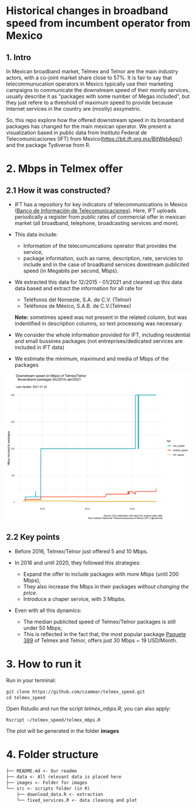 # Historical changes in broadband speed from incumbent operator from Mexico

## 1. Intro

In Mexican broadband market, Telmex and Telnor are the main industry actors, with a co-joint market share close to 57%. It is fair to say that telecommunucation operators in Mexico typically use their marketing campaigns to communicate the downstream speed of their montly services, usually describe it as "packages with some number of Megas included", but they just refere to a threshold of maximum speed to provide because Internet services in the country are (mostly) assymetric.

So, this repo explore how the offered downstream speed in its broanband packages has changed for the main mexican operator. We present a visualization based in public data from Instituto Federal de Telecomunicaciones (IFT) from Mexico(https://bit.ift.org.mx/BitWebApp/) and the package Tydiverse from R.



# 2. Mbps in Telmex offer



## 2.1 How it was constructed?

* IFT has a repository for key indicators of telecommunications in Mexico ([Banco de Informaciòn de Telecomunicaciones](https://bit.ift.org.mx/BitWebApp/)). Here, IFT uploads periodically a register from public rates of commercial offer in mexican market (all broadband, telephone, broadcasting services and more). 

* This data include:

  * Information of the telecomunications operator that provides the service,
  * package information, such as name, description, rate, servicies to include and in the case of broadband services dowstream publicited speed (in Megabits per second, Mbps).

* We extracted this data for 12/2015 - 01/2021 and cleaned up this data data based and extract the information for all rate for

  * Teléfonos del Noroeste, S.A. de C.V. (Telnor)
  * Teléfonos de México, S.A.B. de C.V.(Telmex)

  **Note:** sometimes speed was not present in the related column, but was indentified in description columns, so text processing was necessary.

* We consider the whole information provided for IFT, including residential and small bussines packages (not entreprises/dedicated services are included in IFT data)
* We estimate the minimum, maximund and media of Mbps of the packages

![mpbs_telmex_telnor_2021](./images/mpbs_telmex_telnor_2021.png)



## 2.2 Key points

* Before 2016, Telmex/Telnor just offered 5 and 10 Mbps.

* In 2016 and until 2020, they followed this strategies:

  * Expand the offer to include packages with more Mbps (until 200 Mbps), 
  * They also increase the Mbps in their packages *without changing the price*.
  * Introduce a chaper service, with 3 Mbpbs.

* Even with all this dynamics:

  * The median publicited speed of Telmex/Telnor packages is still under 50 Mbps;
  * This is reflected in the fact that, the most popular package [Paquete 389](https://telmex.com/web/hogar/paquetes-de-internet-con-disney?gclid=EAIaIQobChMIyujUsNvE7gIVxP_jBx3ypQbPEAAYASAAEgJDk_D_BwE&gclsrc=aw.ds) of Telmex and Telnor, offers just 30 Mbps ~ 19 USD/Month.

  


# 3. How to run it

Run in your terminal:

```
git clone https://github.com/czammar/telmex_speed.git
cd telmex_speed
```

Open Rstudio and run the script *telmex_mbps.R*; you can also apply:

```
Rscript ~/telmex_speed/telmex_mbps.R
```

The plot will be generated in the folder **images**

# 4. Folder structure

```
├── README.md <- Our readme
├── data <- All relevant data is placed here
├── images <- Folder for images
└── src <- scripts folder (in R)
    ├── download_data.R <- extraction
    └── fixed_services.R <- data cleaning and plot
```
